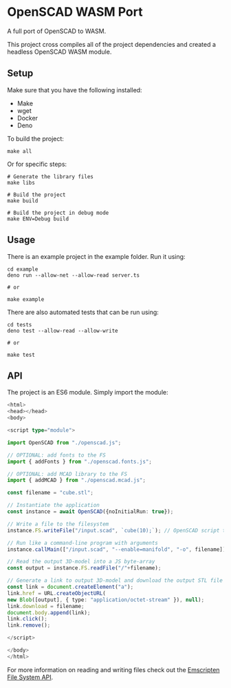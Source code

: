 # OpenSCAD WASM Port

A full port of OpenSCAD to WASM.

This project cross compiles all of the project dependencies and created a headless OpenSCAD WASM module.

## Setup

Make sure that you have the following installed:

- Make
- wget
- Docker
- Deno

To build the project:

```
make all
```

Or for specific steps:

```
# Generate the library files
make libs

# Build the project
make build

# Build the project in debug mode
make ENV=Debug build
```

## Usage

There is an example project in the example folder. Run it using:

```
cd example
deno run --allow-net --allow-read server.ts

# or

make example
```

There are also automated tests that can be run using:

```
cd tests
deno test --allow-read --allow-write

# or

make test
```

## API

The project is an ES6 module. Simply import the module:

```ts
<html>
<head></head>
<body>

<script type="module">

import OpenSCAD from "./openscad.js";

// OPTIONAL: add fonts to the FS
import { addFonts } from "./openscad.fonts.js";

// OPTIONAL: add MCAD library to the FS
import { addMCAD } from "./openscad.mcad.js";

const filename = "cube.stl";

// Instantiate the application
const instance = await OpenSCAD({noInitialRun: true});

// Write a file to the filesystem
instance.FS.writeFile("/input.scad", `cube(10);`); // OpenSCAD script to generate a 10mm cube

// Run like a command-line program with arguments
instance.callMain(["/input.scad", "--enable=manifold", "-o", filename]); // manifold is faster at rendering

// Read the output 3D-model into a JS byte-array
const output = instance.FS.readFile("/"+filename);

// Generate a link to output 3D-model and download the output STL file
const link = document.createElement("a");
link.href = URL.createObjectURL(
new Blob([output], { type: "application/octet-stream" }), null);
link.download = filename;
document.body.append(link);
link.click();
link.remove();

</script>

</body>
</html>
```

For more information on reading and writing files check out the [Emscripten File System API](https://emscripten.org/docs/api_reference/Filesystem-API.html).
